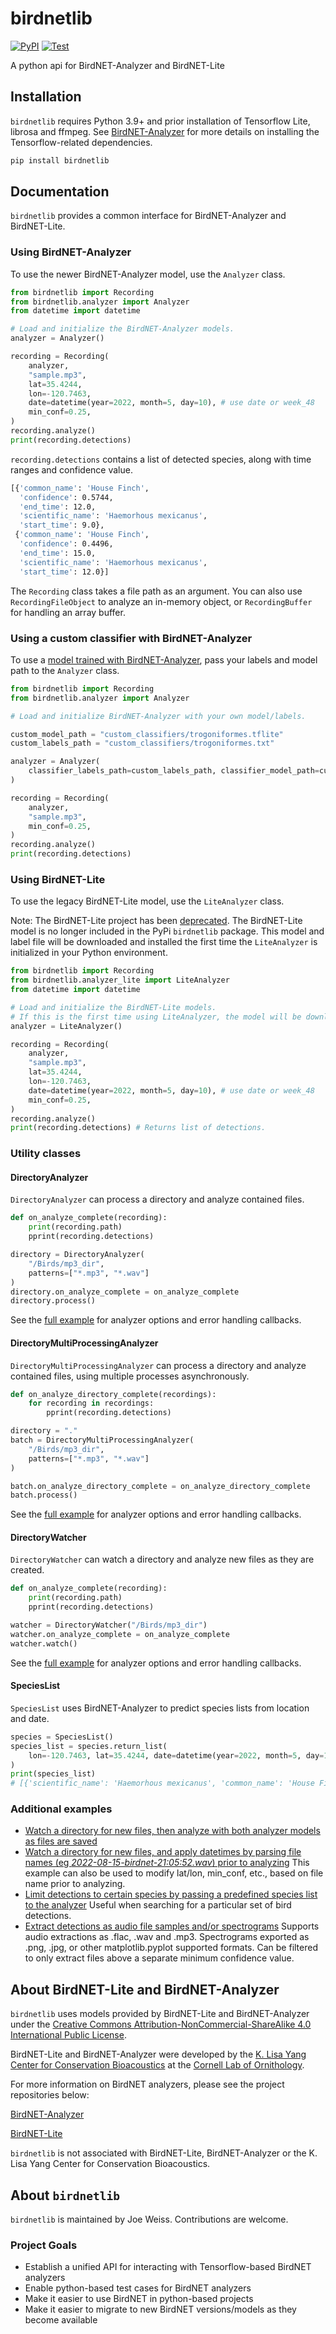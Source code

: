 # birdnetlib

[![PyPI](https://img.shields.io/pypi/v/birdnetlib.svg)](https://pypi.org/project/birdnetlib/)
[![Test](https://github.com/joeweiss/birdnetlib/actions/workflows/test.yml/badge.svg)](https://github.com/joeweiss/birdnetlib/actions/workflows/test.yml)

A python api for BirdNET-Analyzer and BirdNET-Lite

## Installation

`birdnetlib` requires Python 3.9+ and prior installation of Tensorflow Lite, librosa and ffmpeg. See [BirdNET-Analyzer](https://github.com/kahst/BirdNET-Analyzer#setup-ubuntu) for more details on installing the Tensorflow-related dependencies.

```bash
pip install birdnetlib
```

## Documentation

`birdnetlib` provides a common interface for BirdNET-Analyzer and BirdNET-Lite.

### Using BirdNET-Analyzer

To use the newer BirdNET-Analyzer model, use the `Analyzer` class.

```python
from birdnetlib import Recording
from birdnetlib.analyzer import Analyzer
from datetime import datetime

# Load and initialize the BirdNET-Analyzer models.
analyzer = Analyzer()

recording = Recording(
    analyzer,
    "sample.mp3",
    lat=35.4244,
    lon=-120.7463,
    date=datetime(year=2022, month=5, day=10), # use date or week_48
    min_conf=0.25,
)
recording.analyze()
print(recording.detections)
```

`recording.detections` contains a list of detected species, along with time ranges and confidence value.

```bash
[{'common_name': 'House Finch',
  'confidence': 0.5744,
  'end_time': 12.0,
  'scientific_name': 'Haemorhous mexicanus',
  'start_time': 9.0},
 {'common_name': 'House Finch',
  'confidence': 0.4496,
  'end_time': 15.0,
  'scientific_name': 'Haemorhous mexicanus',
  'start_time': 12.0}]
```

The `Recording` class takes a file path as an argument. You can also use `RecordingFileObject` to analyze an in-memory object, or `RecordingBuffer` for handling an array buffer.

### Using a custom classifier with BirdNET-Analyzer

To use a [model trained with BirdNET-Analyzer](https://github.com/kahst/BirdNET-Analyzer#training), pass your labels and model path to the `Analyzer` class.

```python
from birdnetlib import Recording
from birdnetlib.analyzer import Analyzer

# Load and initialize BirdNET-Analyzer with your own model/labels.

custom_model_path = "custom_classifiers/trogoniformes.tflite"
custom_labels_path = "custom_classifiers/trogoniformes.txt"

analyzer = Analyzer(
    classifier_labels_path=custom_labels_path, classifier_model_path=custom_model_path
)

recording = Recording(
    analyzer,
    "sample.mp3",
    min_conf=0.25,
)
recording.analyze()
print(recording.detections)
```

### Using BirdNET-Lite

To use the legacy BirdNET-Lite model, use the `LiteAnalyzer` class.

Note: The BirdNET-Lite project has been [deprecated](https://github.com/kahst/BirdNET-Lite). The BirdNET-Lite model is no longer included in the PyPi `birdnetlib` package. This model and label file will be downloaded and installed the first time the `LiteAnalyzer` is initialized in your Python environment.

```python
from birdnetlib import Recording
from birdnetlib.analyzer_lite import LiteAnalyzer
from datetime import datetime

# Load and initialize the BirdNET-Lite models.
# If this is the first time using LiteAnalyzer, the model will be downloaded into your Python environment.
analyzer = LiteAnalyzer()

recording = Recording(
    analyzer,
    "sample.mp3",
    lat=35.4244,
    lon=-120.7463,
    date=datetime(year=2022, month=5, day=10), # use date or week_48
    min_conf=0.25,
)
recording.analyze()
print(recording.detections) # Returns list of detections.
```

### Utility classes

#### DirectoryAnalyzer

`DirectoryAnalyzer` can process a directory and analyze contained files.

```python
def on_analyze_complete(recording):
    print(recording.path)
    pprint(recording.detections)

directory = DirectoryAnalyzer(
    "/Birds/mp3_dir",
    patterns=["*.mp3", "*.wav"]
)
directory.on_analyze_complete = on_analyze_complete
directory.process()
```

See the [full example](https://github.com/joeweiss/birdnetlib/blob/main/examples/batch_directory.py) for analyzer options and error handling callbacks.

#### DirectoryMultiProcessingAnalyzer

`DirectoryMultiProcessingAnalyzer` can process a directory and analyze contained files, using multiple processes asynchronously.

```python
def on_analyze_directory_complete(recordings):
    for recording in recordings:
        pprint(recording.detections)

directory = "."
batch = DirectoryMultiProcessingAnalyzer(
    "/Birds/mp3_dir",
    patterns=["*.mp3", "*.wav"]
)

batch.on_analyze_directory_complete = on_analyze_directory_complete
batch.process()

```

See the [full example](https://github.com/joeweiss/birdnetlib/blob/main/examples/batch_multiprocessing_directory.py) for analyzer options and error handling callbacks.

#### DirectoryWatcher

`DirectoryWatcher` can watch a directory and analyze new files as they are created.

```python
def on_analyze_complete(recording):
    print(recording.path)
    pprint(recording.detections)

watcher = DirectoryWatcher("/Birds/mp3_dir")
watcher.on_analyze_complete = on_analyze_complete
watcher.watch()
```

See the [full example](https://github.com/joeweiss/birdnetlib/blob/main/examples/watch_directory.py) for analyzer options and error handling callbacks.

#### SpeciesList

`SpeciesList` uses BirdNET-Analyzer to predict species lists from location and date.

```python
species = SpeciesList()
species_list = species.return_list(
    lon=-120.7463, lat=35.4244, date=datetime(year=2022, month=5, day=10)
)
print(species_list)
# [{'scientific_name': 'Haemorhous mexicanus', 'common_name': 'House Finch', 'threshold': 0.8916686}, ...]
```

### Additional examples

- [Watch a directory for new files, then analyze with both analyzer models as files are saved](https://github.com/joeweiss/birdnetlib/blob/main/examples/watch_directory_both_analyzers.py)
- [Watch a directory for new files, and apply datetimes by parsing file names (eg _2022-08-15-birdnet-21:05:52.wav_) prior to analyzing](https://github.com/joeweiss/birdnetlib/blob/main/examples/watch_directory_date_filenames.py) This example can also be used to modify lat/lon, min_conf, etc., based on file name prior to analyzing.
- [Limit detections to certain species by passing a predefined species list to the analyzer](https://github.com/joeweiss/birdnetlib/blob/main/examples/predefined_species_list.py) Useful when searching for a particular set of bird detections.
- [Extract detections as audio file samples and/or spectrograms](https://github.com/joeweiss/birdnetlib/blob/main/examples/analyze_and_extract.py) Supports audio extractions as .flac, .wav and .mp3. Spectrograms exported as .png, .jpg, or other matplotlib.pyplot supported formats. Can be filtered to only extract files above a separate minimum confidence value.

## About BirdNET-Lite and BirdNET-Analyzer

`birdnetlib` uses models provided by BirdNET-Lite and BirdNET-Analyzer under the [Creative Commons Attribution-NonCommercial-ShareAlike 4.0 International Public License](https://github.com/kahst/BirdNET-Analyzer/blob/main/LICENSE).

BirdNET-Lite and BirdNET-Analyzer were developed by the [K. Lisa Yang Center for Conservation Bioacoustics](https://www.birds.cornell.edu/ccb/) at the [Cornell Lab of Ornithology](https://www.birds.cornell.edu/home).

For more information on BirdNET analyzers, please see the project repositories below:

[BirdNET-Analyzer](https://github.com/kahst/BirdNET-Analyzer)

[BirdNET-Lite](https://github.com/kahst/BirdNET-Lite)

`birdnetlib` is not associated with BirdNET-Lite, BirdNET-Analyzer or the K. Lisa Yang Center for Conservation Bioacoustics.

## About `birdnetlib`

`birdnetlib` is maintained by Joe Weiss. Contributions are welcome.

### Project Goals

- Establish a unified API for interacting with Tensorflow-based BirdNET analyzers
- Enable python-based test cases for BirdNET analyzers
- Make it easier to use BirdNET in python-based projects
- Make it easier to migrate to new BirdNET versions/models as they become available
